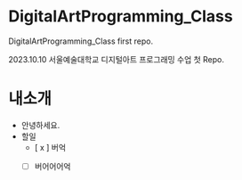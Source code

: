 # DigitalArtProgramming_Class
DigitalArtProgramming_Class first repo.

2023.10.10 서울예술대학교 디지털아트 프로그래밍 수업 첫 Repo. 

# 내소개
 - 안녕하세요.
 - 할일
   - [ x ] 버억
   - [ ] 버어어어억

